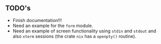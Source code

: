 ## TODO's

- Finish documentation!!!
- Need an example for the `form` module.
- Need an example of screen functionality using `stdin` and `stdout` and also `xterm` sessions (the crate `nix` has a `openpty()` routine).
